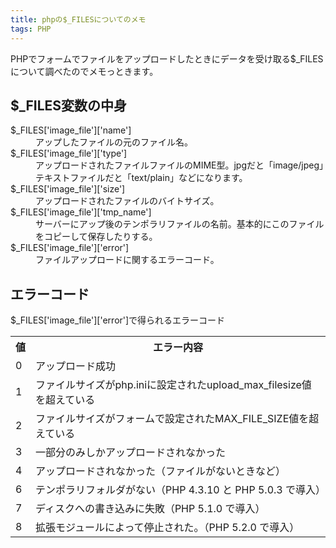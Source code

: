 ```yaml
---
title: phpの$_FILESについてのメモ
tags: PHP
---
```


PHPでフォームでファイルをアップロードしたときにデータを受け取る$_FILESについて調べたのでメモっときます。

$_FILES変数の中身
-----------------------

<dl>
<dt>$_FILES['image_file']['name']</dt>
<dd>アップしたファイルの元のファイル名。</dd>
<dt>$_FILES['image_file']['type']</dt>
<dd>アップロードされたファイルファイルのMIME型。jpgだと「image/jpeg」テキストファイルだと「text/plain」などになります。</dd>
<dt>$_FILES['image_file']['size']</dt>
<dd>アップロードされたファイルのバイトサイズ。</dd>
<dt>$_FILES['image_file']['tmp_name']</dt>
<dd>サーバーにアップ後のテンポラリファイルの名前。基本的にこのファイルをコピーして保存したりする。</dd>
<dt>$_FILES['image_file']['error']</dt>
<dd>ファイルアップロードに関するエラーコード。</dd>
</dl>

エラーコード
-----------------------

$_FILES['image_file']['error']で得られるエラーコード

<table summary="$_FILES['image_file']['error']で得られるエラーコード表">
  <tr>
      <th>値</th>
      <th>エラー内容</th>
  </tr>
  <tr>
      <td>0</td>
      <td>アップロード成功</td>
  </tr>
  <tr>
      <td>1</td>
      <td>ファイルサイズがphp.iniに設定されたupload_max_filesize値を超えている</td>
  </tr>
  <tr>
      <td>2</td>
      <td>ファイルサイズがフォームで設定されたMAX_FILE_SIZE値を超えている</td>
  </tr>
  <tr>
      <td>3</td>
      <td>一部分のみしかアップロードされなかった</td>
  </tr>
  <tr>
      <td>4</td>
      <td>アップロードされなかった（ファイルがないときなど）</td>
  </tr>
  <tr>
      <td>6</td>
      <td>テンポラリフォルダがない（PHP 4.3.10 と PHP 5.0.3 で導入）</td>
  </tr>
  <tr>
      <td>7</td>
      <td>ディスクへの書き込みに失敗（PHP 5.1.0 で導入）</td>
  </tr>
  <tr>
      <td>8</td>
      <td>拡張モジュールによって停止された。（PHP 5.2.0 で導入）</td>
  </tr>
</table>
